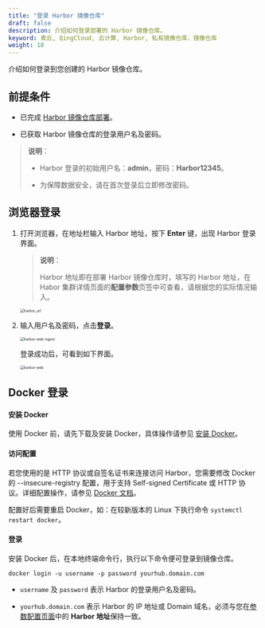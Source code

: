 ```yaml
---
title: "登录 Harbor 镜像仓库"
draft: false
description: 介绍如何登录部署的 Harbor 镜像仓库。
keyword: 青云, QingCloud, 云计算, Harbor, 私有镜像仓库，镜像仓库
weight: 18
---
```


介绍如何登录到您创建的 Harbor 镜像仓库。

## 前提条件

- 已完成 [Harbor 镜像仓库部署](../qs10_deploy_harbor/)。

- 已获取 Harbor 镜像仓库的登录用户名及密码。 

> **说明**：
>
> - Harbor 登录的初始用户名：**admin**，密码：**Harbor12345**。
>
> - 为保障数据安全，请在首次登录后立即修改密码。

##  浏览器登录

1. 打开浏览器，在地址栏输入 Harbor 地址，按下 **Enter** 键，出现 Harbor 登录界面。

   > **说明**：
   >
   > Harbor 地址即在部署 Harbor 镜像仓库时，填写的 Harbor 地址，在Habor 集群详情页面的**配置参数**页签中可查看，请根据您的实际情况输入。

   <img src="/container/harbor/_images/qs18_harbor_url.png" alt="harbor_url" style="zoom:50%;" />

2. 输入用户名及密码，点击**登录**。

   <img src="/container/harbor/_images/qs18-harbor-web-signin.png" alt="harbor-web-signin" style="zoom:50%;" />

   登录成功后，可看到如下界面。

   <img src="/container/harbor/_images/qs18_harbor-web-logined.png" alt="harbor-web" style="zoom:50%;" />

## Docker 登录

#### 安装 Docker

使用 Docker 前，请先下载及安装 Docker，具体操作请参见 [安装 Docker](https://docs.docker.com/get-docker/)。

#### 访问配置

若您使用的是 HTTP 协议或自签名证书来连接访问 Harbor，您需要修改 Docker 的 --insecure-registry 配置，用于支持 Self-signed Certificate 或 HTTP 协议。详细配置操作，请参见 [Docker 文档](https://docs.docker.com/registry/insecure/)。

配置好后需要重启 Docker，如：在较新版本的 Linux 下执行命令 `systemctl restart docker`。

#### 登录

安装 Docker 后，在本地终端命令行，执行以下命令便可登录到镜像仓库。

```
docker login -u username -p password yourhub.domain.com
```

- `username` 及 `password` 表示 Harbor 的登录用户名及密码。

- `yourhub.domain.com` 表示 Harbor 的 IP 地址或 Domain 域名，必须与您在[参数配置页面](/container/harbor/manual/man08_mdy_para/)中的 **Harbor 地址**保持一致。







